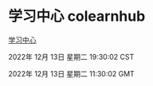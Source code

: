 # 学习中心 colearnhub
[学习中心](http://59.174.9.30:56308/colearnhub/)

2022年 12月 13日 星期二 19:30:02 CST

2022年 12月 13日 星期二 11:30:02 GMT
